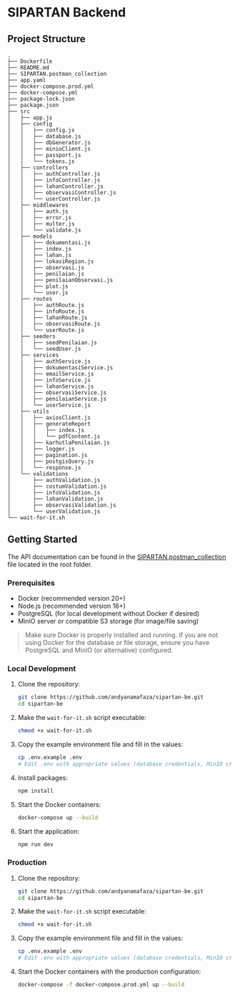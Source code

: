 # SIPARTAN Backend

## Project Structure

```
.
├── Dockerfile
├── README.md
├── SIPARTAN.postman_collection
├── app.yaml
├── docker-compose.prod.yml
├── docker-compose.yml
├── package-lock.json
├── package.json
├── src
│   ├── app.js
│   ├── config
│   │   ├── config.js
│   │   ├── database.js
│   │   ├── dbGenerator.js
│   │   ├── minioClient.js
│   │   ├── passport.js
│   │   └── tokens.js
│   ├── controllers
│   │   ├── authController.js
│   │   ├── infoController.js
│   │   ├── lahanController.js
│   │   ├── observasiController.js
│   │   └── userController.js
│   ├── middlewares
│   │   ├── auth.js
│   │   ├── error.js
│   │   ├── multer.js
│   │   └── validate.js
│   ├── models
│   │   ├── dokumentasi.js
│   │   ├── index.js
│   │   ├── lahan.js
│   │   ├── lokasiRegion.js
│   │   ├── observasi.js
│   │   ├── penilaian.js
│   │   ├── penilaianObservasi.js
│   │   ├── plot.js
│   │   └── user.js
│   ├── routes
│   │   ├── authRoute.js
│   │   ├── infoRoute.js
│   │   ├── lahanRoute.js
│   │   ├── observasiRoute.js
│   │   └── userRoute.js
│   ├── seeders
│   │   ├── seedPenilaian.js
│   │   └── seedUser.js
│   ├── services
│   │   ├── authService.js
│   │   ├── dokumentasiService.js
│   │   ├── emailService.js
│   │   ├── infoService.js
│   │   ├── lahanService.js
│   │   ├── observasiService.js
│   │   ├── penilaianService.js
│   │   └── userService.js
│   ├── utils
│   │   ├── axiosClient.js
│   │   ├── generateReport
│   │   │   ├── index.js
│   │   │   └── pdfContent.js
│   │   ├── karhutlaPenilaian.js
│   │   ├── logger.js
│   │   ├── pagination.js
│   │   ├── postgisQuery.js
│   │   └── response.js
│   └── validations
│       ├── authValidation.js
│       ├── costumValidation.js
│       ├── infoValidation.js
│       ├── lahanValidation.js
│       ├── observasiValidation.js
│       └── userValidation.js
└── wait-for-it.sh
```

## Getting Started

The API documentation can be found in the [SIPARTAN.postman_collection](./SIPARTAN.postman_collection) file located in the root folder.

### Prerequisites

- Docker (recommended version 20+)
- Node.js (recommended version 16+)
- PostgreSQL (for local development without Docker if desired)
- MinIO server or compatible S3 storage (for image/file saving)

> Make sure Docker is properly installed and running. If you are not using Docker for the database or file storage, ensure you have PostgreSQL and MinIO (or alternative) configured.

### Local Development

1. Clone the repository:
   ```sh
   git clone https://github.com/andyanamafaza/sipartan-be.git
   cd sipartan-be
   ```

2. Make the `wait-for-it.sh` script executable:
   ```sh
   chmod +x wait-for-it.sh
   ```

3. Copy the example environment file and fill in the values:
   ```sh
   cp .env.example .env
   # Edit .env with appropriate values (database credentials, MinIO credentials, etc.)
   ```

4. Install packages:
   ```sh
   npm install
   ```

5. Start the Docker containers:
   ```sh
   docker-compose up --build
   ```

6. Start the application:
   ```sh
   npm run dev
   ```

### Production

1. Clone the repository:
   ```sh
   git clone https://github.com/andyanamafaza/sipartan-be.git
   cd sipartan-be
   ```

2. Make the `wait-for-it.sh` script executable:
   ```sh
   chmod +x wait-for-it.sh
   ```

3. Copy the example environment file and fill in the values:
   ```sh
   cp .env.example .env
   # Edit .env with appropriate values (database credentials, MinIO credentials, etc.)
   ```

4. Start the Docker containers with the production configuration:
   ```sh
   docker-compose -f docker-compose.prod.yml up --build
   ```
